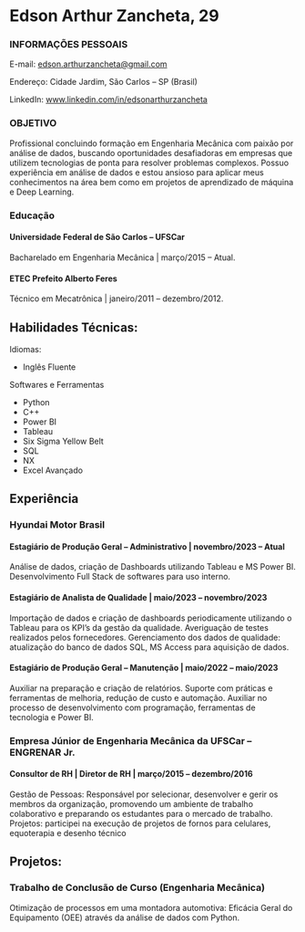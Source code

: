 # Edson Arthur Zancheta, 29

### INFORMAÇÕES PESSOAIS

E-mail: edson.arthurzancheta@gmail.com

Endereço: Cidade Jardim, São Carlos – SP (Brasil)

LinkedIn: www.linkedin.com/in/edsonarthurzancheta

### OBJETIVO
Profissional concluindo formação em Engenharia Mecânica com paixão por análise de dados, buscando oportunidades desafiadoras em empresas que utilizem tecnologias de ponta para resolver problemas complexos. Possuo experiência em análise de dados e estou ansioso para aplicar meus conhecimentos na área bem como em projetos de aprendizado de máquina e Deep Learning.

### Educação

#### Universidade Federal de São Carlos – UFSCar
Bacharelado em Engenharia Mecânica | março/2015 – Atual.

#### ETEC Prefeito Alberto Feres
Técnico em Mecatrônica | janeiro/2011 – dezembro/2012.


## Habilidades Técnicas:

Idiomas:
- Inglês Fluente

Softwares e Ferramentas
- Python
- C++
- Power BI
- Tableau
- Six Sigma Yellow Belt
- SQL
- NX
- Excel Avançado

## Experiência

### Hyundai Motor Brasil

#### Estagiário de Produção Geral – Administrativo | novembro/2023 – Atual
Análise de dados, criação de Dashboards utilizando Tableau e MS Power BI. Desenvolvimento Full Stack de softwares para uso interno.

#### Estagiário de Analista de Qualidade | maio/2023 – novembro/2023

Importação de dados e criação de dashboards periodicamente utilizando o Tableau para os KPI’s da gestão da qualidade. Averiguação de testes realizados pelos fornecedores. Gerenciamento dos dados de qualidade: atualização 
do banco de dados SQL, MS Access para aquisição de dados.

#### Estagiário de Produção Geral – Manutenção | maio/2022 – maio/2023
Auxiliar na preparação e criação de relatórios. Suporte com práticas e ferramentas de melhoria, redução de custo e automação. Auxiliar no processo de desenvolvimento com programação, ferramentas de tecnologia e Power BI. 

### Empresa Júnior de Engenharia Mecânica da UFSCar – ENGRENAR Jr.

#### Consultor de RH | Diretor de RH | março/2015 – dezembro/2016
Gestão de Pessoas: Responsável por selecionar, desenvolver e gerir os membros da organização, promovendo um ambiente de trabalho colaborativo e preparando os estudantes para o mercado de trabalho. Projetos: participei na 
 execução de projetos de fornos para celulares, equoterapia e desenho técnico

## Projetos:

### Trabalho de Conclusão de Curso (Engenharia Mecânica)
Otimização de processos em uma montadora automotiva: Eficácia Geral do Equipamento (OEE) através da análise de dados com Python.



